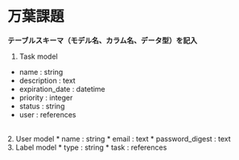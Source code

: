 # 万葉課題

**テーブルスキーマ（モデル名、カラム名、データ型）を記入**

1. Task model
  * name : string
  * description : text
  * expiration_date : datetime
  * priority : integer
  * status : string
  * user : references
<br>
2. User model
  * name : string
  * email : text
  * password_digest : text
<br>
3. Label model
  * type : string
  * task : references
